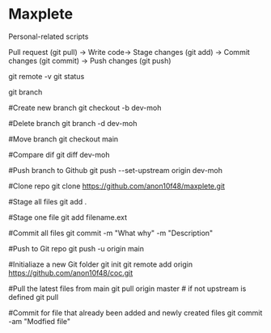 # Maxplete
Personal-related scripts

Pull request (git pull) -> Write code-> Stage changes (git add) -> Commit changes (git commit) -> Push changes (git push)

git remote -v
git status

git branch

#Create new branch
git checkout -b dev-moh

#Delete branch
git branch -d dev-moh

#Move branch
git checkout main

#Compare dif
git diff dev-moh

#Push branch to Github
git push --set-upstream origin dev-moh


#Clone repo
git clone https://github.com/anon10f48/maxplete.git

#Stage all files
git add .

#Stage one file
git add filename.ext

#Commit all files
git commit -m "What why" -m "Description"

#Push to Git repo
git push -u origin main

#Initialiaze a new Git folder
git init
git remote add origin https://github.com/anon10f48/coc.git

#Pull the latest files from main
git pull origin master # if not upstream is defined
git pull

#Commit for file that already been added and newly created files
git commit -am "Modfied file"